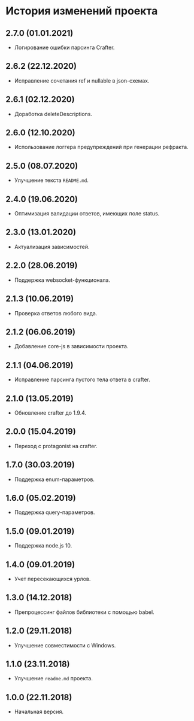 # История изменений проекта

## 2.7.0 (01.01.2021)

* Логирование ошибки парсинга Crafter.

## 2.6.2 (22.12.2020)

* Исправление сочетания ref и nullable в json-схемах.

## 2.6.1 (02.12.2020)

* Доработка deleteDescriptions.

## 2.6.0 (12.10.2020)

* Использование логгера предупреждений при генерации рефракта.

## 2.5.0 (08.07.2020)

* Улучшение текста `README.md`.

## 2.4.0 (19.06.2020)

* Оптимизация валидации ответов, имеющих поле status.

## 2.3.0 (13.01.2020)

* Актуализация зависимостей.

## 2.2.0 (28.06.2019)

* Поддержка websocket-функционала.

## 2.1.3 (10.06.2019)

* Проверка ответов любого вида.

## 2.1.2 (06.06.2019)

* Добавление core-js в зависимости проекта.

## 2.1.1 (04.06.2019)

* Исправление парсинга пустого тела ответа в crafter.

## 2.1.0 (13.05.2019)

* Обновление crafter до 1.9.4.

## 2.0.0 (15.04.2019)

* Переход с protagonist на crafter.

## 1.7.0 (30.03.2019)

* Поддержка enum-параметров.

## 1.6.0 (05.02.2019)

* Поддержка query-параметров.

## 1.5.0 (09.01.2019)

* Поддержка node.js 10.

## 1.4.0 (09.01.2019)

* Учет пересекающихся урлов.

## 1.3.0 (14.12.2018)

* Препроцессинг файлов библиотеки с помощью babel.

## 1.2.0 (29.11.2018)

* Улучшение совместимости с Windows.

## 1.1.0 (23.11.2018)

* Улучшение `readme.md` проекта.

## 1.0.0 (22.11.2018)

* Начальная версия.
